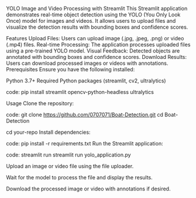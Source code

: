 YOLO Image and Video Processing with Streamlit
This Streamlit application demonstrates real-time object detection using the YOLO (You Only Look Once) model for images and videos. It allows users to upload files and visualize the detection results with bounding boxes and confidence scores.

Features
Upload Files: Users can upload image (.jpg, .jpeg, .png) or video (.mp4) files.
Real-time Processing: The application processes uploaded files using a pre-trained YOLO model.
Visual Feedback: Detected objects are annotated with bounding boxes and confidence scores.
Download Results: Users can download processed images or videos with annotations.
Prerequisites
Ensure you have the following installed:

Python 3.7+
Required Python packages (streamlit, cv2, ultralytics)

code:
pip install streamlit opencv-python-headless ultralytics

Usage
Clone the repository:

code:
git clone https://github.com/0707071/Boat-Detection.git
cd Boat-Detection

cd your-repo
Install dependencies:

code:
pip install -r requirements.txt
Run the Streamlit application:

code:
streamlit run streamlit run yolo_application.py

Upload an image or video file using the file uploader.

Wait for the model to process the file and display the results.

Download the processed image or video with annotations if desired.


